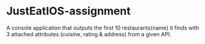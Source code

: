 # JustEatIOS-assignment
A console application that outputs the first 10 restaurants(name) it finds with 3 attached attributes (cuisine, rating &amp; address) from a given API.
